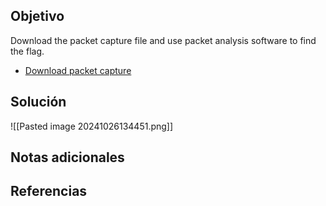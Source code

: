 ## Objetivo
Download the packet capture file and use packet analysis software to find the flag.

- [Download packet capture](https://artifacts.picoctf.net/c/194/network-dump.flag.pcap)

## Solución
![[Pasted image 20241026134451.png]]
## Notas adicionales
## Referencias
